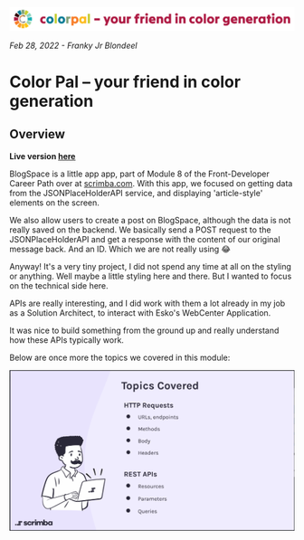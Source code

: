 <p align="center">
<img alt="banner image" src="https://raw.githubusercontent.com/MrFranksJr/MrFranksJr/main/assets/color-generator/Banner.png">
</p>

*Feb 28, 2022 - Franky Jr Blondeel*

# Color Pal – your friend in color generation

## Overview

**Live version [here](https://frankysblogspace.netlify.app/)**

BlogSpace is a little app app, part of Module 8 of the Front-Developer Career Path over at [scrimba.com](https://scrimba.com).
With this app, we focused on getting data from the JSONPlaceHolderAPI service, and displaying 'article-style' elements on the screen.

We also allow users to create a post on BlogSpace, although the data is not really saved on the backend. We basically send a POST request to the JSONPlaceHolderAPI and get a response with the content of our original message back. And an ID. Which we are not really using 😂

Anyway! It's a very tiny project, I did not spend any time at all on the styling or anything. Well maybe a little styling here and there. But I wanted to focus on the technical side here.

APIs are really interesting, and I did work with them a lot already in my job as a Solution Architect, to interact with Esko's WebCenter Application.

It was nice to build something from the ground up and really understand how these APIs typically work.

Below are once more the topics we covered in this module:
<p align="center">
<img alt="requirements" src="https://raw.githubusercontent.com/MrFranksJr/MrFranksJr/main/assets/blogspace/topics.png">
</p>